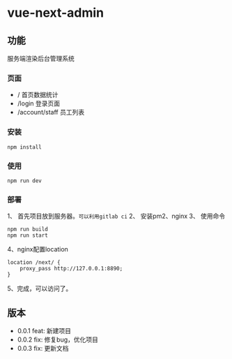 # vue-next-admin

## 功能
服务端渲染后台管理系统

### 页面
- /               首页数据统计
- /login          登录页面
- /account/staff  员工列表

### 安装
```
npm install
```

### 使用
```
npm run dev
```

### 部署
1、 首先项目放到服务器。`可以利用gitlab ci`
2、 安装pm2、nginx
3、 使用命令
```
npm run build
npm run start
```
4、nginx配置location
```
location /next/ {
    proxy_pass http://127.0.0.1:8890;
}
```
5、完成，可以访问了。

## 版本
- 0.0.1 feat: 新建项目
- 0.0.2 fix: 修复bug，优化项目
- 0.0.3 fix: 更新文档
